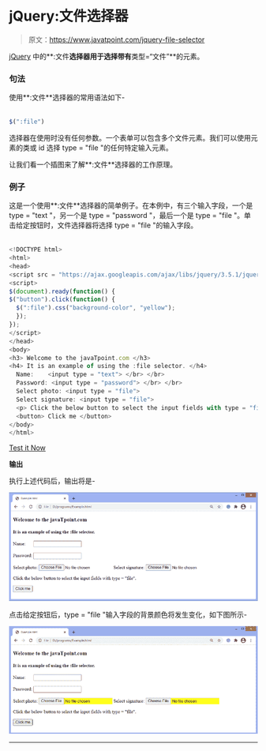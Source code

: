 # jQuery:文件选择器

> 原文：<https://www.javatpoint.com/jquery-file-selector>

[jQuery](https://www.javatpoint.com/jquery-tutorial) 中的**:文件**选择器用于选择带有**类型=“文件”**的元素。

### 句法

使用**:文件**选择器的常用语法如下-

```js

$(":file")

```

选择器在使用时没有任何参数。一个表单可以包含多个文件元素。我们可以使用元素的类或 id 选择 type = "file "的任何特定输入元素。

让我们看一个插图来了解**:文件**选择器的工作原理。

### 例子

这是一个使用**:文件**选择器的简单例子。在本例中，有三个输入字段，一个是 type = "text "，另一个是 type = "password "，最后一个是 type = "file "。单击给定按钮时，文件选择器将选择 type = "file "的输入字段。

```js

<!DOCTYPE html>
<html>
<head>
<script src = "https://ajax.googleapis.com/ajax/libs/jquery/3.5.1/jquery.min.js"> </script>
<script>
$(document).ready(function() {
$("button").click(function() {
  $(":file").css("background-color", "yellow");
  });
});
</script>
</head>
<body>
<h3> Welcome to the javaTpoint.com </h3>
<h4> It is an example of using the :file selector. </h4>
  Name:    <input type = "text"> </br> </br>
  Password: <input type = "password"> </br> </br>
  Select photo: <input type = "file"> 
  Select signature: <input type = "file"> 
  <p> Click the below button to select the input fields with type = "file". </p>
  <button> Click me </button>
</body>
</html>

```

[Test it Now](https://www.javatpoint.com/oprweb/test.jsp?filename=jquery-file-selector1)

**输出**

执行上述代码后，输出将是-

![jQuery :file selector](img/38a6f3544e2d3a5d701e57cd50d6aa64.png)

点击给定按钮后，type = "file "输入字段的背景颜色将发生变化，如下图所示-

![jQuery :file selector](img/2ca8c57833f31ac2bbfe39b3eeb4a49a.png)

* * *